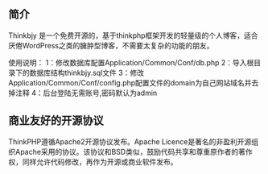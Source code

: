 ## 简介

Thinkbjy 是一个免费开源的，基于thinkphp框架开发的轻量级的个人博客，适合厌倦WordPress之类的臃肿型博客，不需要太复杂的功能的朋友。

使用说明：
	1：修改数据库配置Application/Common/Conf/db.php
	2：导入根目录下的数据库结构thinkbjy.sql文件
	3：修改Application/Common/Conf/config.php配置文件的domain为自己网站域名并去掉注释
	4：后台登陆无需账号,密码默认为admin



## 商业友好的开源协议

ThinkPHP遵循Apache2开源协议发布。Apache Licence是著名的非盈利开源组织Apache采用的协议。该协议和BSD类似，鼓励代码共享和尊重原作者的著作权，同样允许代码修改，再作为开源或商业软件发布。

